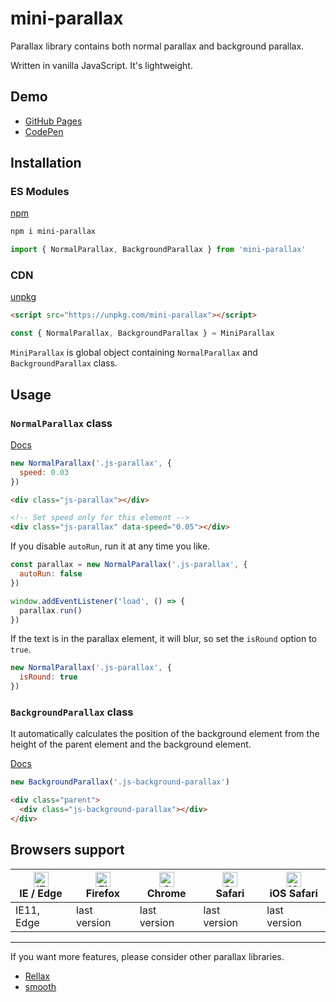 # mini-parallax
Parallax library contains both normal parallax and background parallax.

Written in vanilla JavaScript. It's lightweight.

## Demo

- [GitHub Pages](https://ko-yelie.github.io/mini-parallax/)
- [CodePen](https://codepen.io/ko-yelie/pen/vjaLRg)

## Installation

### ES Modules

[npm](https://www.npmjs.com/package/mini-parallax)

```sh
npm i mini-parallax
```

```js
import { NormalParallax, BackgroundParallax } from 'mini-parallax'
```

### CDN

[unpkg](https://unpkg.com/mini-parallax)

```html
<script src="https://unpkg.com/mini-parallax"></script>
```

```js
const { NormalParallax, BackgroundParallax } = MiniParallax
```

`MiniParallax` is global object containing `NormalParallax` and `BackgroundParallax` class.

## Usage

### `NormalParallax` class

[Docs](https://ko-yelie.github.io/mini-parallax/docs/class/src/NormalParallax.js~NormalParallax.html)

```js
new NormalParallax('.js-parallax', {
  speed: 0.03
})
```

```html
<div class="js-parallax"></div>

<!-- Set speed only for this element -->
<div class="js-parallax" data-speed="0.05"></div>
```

If you disable `autoRun`, run it at any time you like.

```js
const parallax = new NormalParallax('.js-parallax', {
  autoRun: false
})

window.addEventListener('load', () => {
  parallax.run()
})
```

If the text is in the parallax element, it will blur, so set the `isRound` option to `true`.

```js
new NormalParallax('.js-parallax', {
  isRound: true
})
```

### `BackgroundParallax` class

It automatically calculates the position of the background element from the height of the parent element and the background element.

[Docs](https://ko-yelie.github.io/mini-parallax/docs/class/src/BackgroundParallax.js~BackgroundParallax.html)

```js
new BackgroundParallax('.js-background-parallax')
```

```html
<div class="parent">
  <div class="js-background-parallax"></div>
</div>
```

## Browsers support

| [<img src="https://raw.githubusercontent.com/alrra/browser-logos/master/src/edge/edge_48x48.png" alt="IE / Edge" width="24px" height="24px" />](http://godban.github.io/browsers-support-badges/)</br>IE / Edge | [<img src="https://raw.githubusercontent.com/alrra/browser-logos/master/src/firefox/firefox_48x48.png" alt="Firefox" width="24px" height="24px" />](http://godban.github.io/browsers-support-badges/)</br>Firefox | [<img src="https://raw.githubusercontent.com/alrra/browser-logos/master/src/chrome/chrome_48x48.png" alt="Chrome" width="24px" height="24px" />](http://godban.github.io/browsers-support-badges/)</br>Chrome | [<img src="https://raw.githubusercontent.com/alrra/browser-logos/master/src/safari/safari_48x48.png" alt="Safari" width="24px" height="24px" />](http://godban.github.io/browsers-support-badges/)</br>Safari | [<img src="https://raw.githubusercontent.com/alrra/browser-logos/master/src/safari-ios/safari-ios_48x48.png" alt="iOS Safari" width="24px" height="24px" />](http://godban.github.io/browsers-support-badges/)</br>iOS Safari |
| --------- | --------- | --------- | --------- | --------- |
| IE11, Edge| last version| last version| last version| last version

---

If you want more features, please consider other parallax libraries.

- [Rellax](https://github.com/dixonandmoe/rellax)
- [smooth](https://github.com/baptistebriel/smooth-scrolling)
